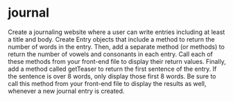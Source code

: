 # journal
Create a journaling website where a user can write entries including at least a title and body. Create Entry objects that include a method to return the number of words in the entry. Then, add a separate method (or methods) to return the number of vowels and consonants in each entry. Call each of these methods from your front-end file to display their return values. Finally, add a method called getTeaser to return the first sentence of the entry. If the sentence is over 8 words, only display those first 8 words. Be sure to call this method from your front-end file to display the results as well, whenever a new journal entry is created.
